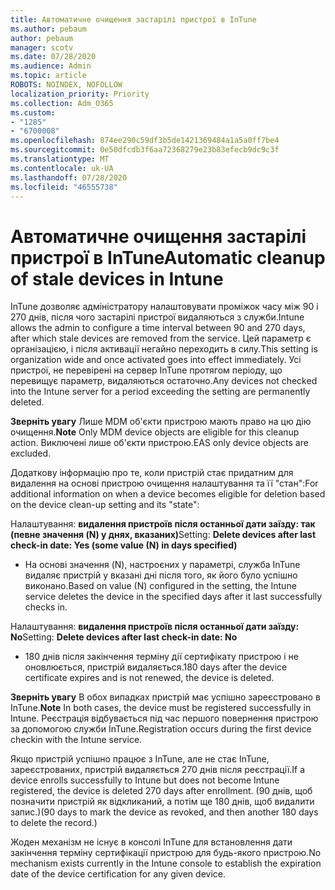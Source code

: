 ```yaml
---
title: Автоматичне очищення застарілі пристрої в InTune
ms.author: pebaum
author: pebaum
manager: scotv
ms.date: 07/28/2020
ms.audience: Admin
ms.topic: article
ROBOTS: NOINDEX, NOFOLLOW
localization_priority: Priority
ms.collection: Adm_O365
ms.custom:
- "1285"
- "6700008"
ms.openlocfilehash: 874ee290c59df3b5de1421369484a1a5a0ff7be4
ms.sourcegitcommit: 0e50dfcdb3f6aa72368279e23b83efecb9dc9c3f
ms.translationtype: MT
ms.contentlocale: uk-UA
ms.lasthandoff: 07/28/2020
ms.locfileid: "46555738"
---
```

# <a name="automatic-cleanup-of-stale-devices-in-intune"></a><span data-ttu-id="4a2b1-102">Автоматичне очищення застарілі пристрої в InTune</span><span class="sxs-lookup"><span data-stu-id="4a2b1-102">Automatic cleanup of stale devices in Intune</span></span>

<span data-ttu-id="4a2b1-103">InTune дозволяє адміністратору налаштовувати проміжок часу між 90 і 270 днів, після чого застарілі пристрої видаляються з служби.</span><span class="sxs-lookup"><span data-stu-id="4a2b1-103">Intune allows the admin to configure a time interval between 90 and 270 days, after which stale devices are removed from the service.</span></span> <span data-ttu-id="4a2b1-104">Цей параметр є організацією, і після активації негайно переходить в силу.</span><span class="sxs-lookup"><span data-stu-id="4a2b1-104">This setting is organization wide and once activated goes into effect immediately.</span></span> <span data-ttu-id="4a2b1-105">Усі пристрої, не перевірені на сервер InTune протягом періоду, що перевищує параметр, видаляються остаточно.</span><span class="sxs-lookup"><span data-stu-id="4a2b1-105">Any devices not checked into the Intune server for a period exceeding the setting are permanently deleted.</span></span>

<span data-ttu-id="4a2b1-106">**Зверніть увагу** Лише MDM об'єкти пристрою мають право на цю дію очищення.</span><span class="sxs-lookup"><span data-stu-id="4a2b1-106">**Note** Only MDM device objects are eligible for this cleanup action.</span></span> <span data-ttu-id="4a2b1-107">Виключені лише об'єкти пристрою.</span><span class="sxs-lookup"><span data-stu-id="4a2b1-107">EAS only device objects are excluded.</span></span>

<span data-ttu-id="4a2b1-108">Додаткову інформацію про те, коли пристрій стає придатним для видалення на основі пристрою очищення налаштування та її "стан":</span><span class="sxs-lookup"><span data-stu-id="4a2b1-108">For additional information on when a device becomes eligible for deletion based on the device clean-up setting and its "state":</span></span>

<span data-ttu-id="4a2b1-109">Налаштування: **видалення пристроїв після останньої дати заїзду: так (певне значення (N) у днях, вказаних)**</span><span class="sxs-lookup"><span data-stu-id="4a2b1-109">Setting: **Delete devices after last check-in date: Yes (some value (N) in days specified)**</span></span>

- <span data-ttu-id="4a2b1-110">На основі значення (N), настроєних у параметрі, служба InTune видаляє пристрій у вказані дні після того, як його було успішно виконано.</span><span class="sxs-lookup"><span data-stu-id="4a2b1-110">Based on value (N) configured in the setting, the Intune service deletes the device in the specified days after it last successfully checks in.</span></span>

<span data-ttu-id="4a2b1-111">Налаштування: **видалення пристроїв після останньої дати заїзду: No**</span><span class="sxs-lookup"><span data-stu-id="4a2b1-111">Setting:  **Delete devices after last check-in date: No**</span></span>

- <span data-ttu-id="4a2b1-112">180 днів після закінчення терміну дії сертифікату пристрою і не оновлюється, пристрій видаляється.</span><span class="sxs-lookup"><span data-stu-id="4a2b1-112">180 days after the device certificate expires and is not renewed, the device is deleted.</span></span>

<span data-ttu-id="4a2b1-113">**Зверніть увагу** В обох випадках пристрій має успішно зареєстровано в InTune.</span><span class="sxs-lookup"><span data-stu-id="4a2b1-113">**Note** In both cases, the device must be registered successfully in Intune.</span></span> <span data-ttu-id="4a2b1-114">Реєстрація відбувається під час першого повернення пристрою за допомогою служби InTune.</span><span class="sxs-lookup"><span data-stu-id="4a2b1-114">Registration occurs during the first device checkin with the Intune service.</span></span>

<span data-ttu-id="4a2b1-115">Якщо пристрій успішно працює з InTune, але не стає InTune, зареєстрованих, пристрій видаляється 270 днів після реєстрації.</span><span class="sxs-lookup"><span data-stu-id="4a2b1-115">If a device enrolls successfully to Intune but does not become Intune registered, the device is deleted 270 days after enrollment.</span></span> <span data-ttu-id="4a2b1-116">(90 днів, щоб позначити пристрій як відкликаний, а потім ще 180 днів, щоб видалити запис.)</span><span class="sxs-lookup"><span data-stu-id="4a2b1-116">(90 days to mark the device as revoked, and then another 180 days to delete the record.)</span></span>

<span data-ttu-id="4a2b1-117">Жоден механізм не існує в консолі InTune для встановлення дати закінчення терміну сертифікації пристрою для будь-якого пристрою.</span><span class="sxs-lookup"><span data-stu-id="4a2b1-117">No mechanism exists currently in the Intune console to establish the expiration date of the device certification for any given device.</span></span>